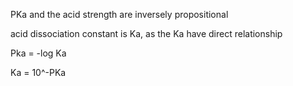 

PKa and the acid strength are inversely propositional


acid dissociation constant is Ka, as the Ka have direct relationship

Pka = -log Ka

Ka = 10^-PKa




